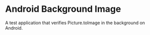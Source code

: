 # Android Background Image

A test application that verifies Picture.toImage in the background on Android.
